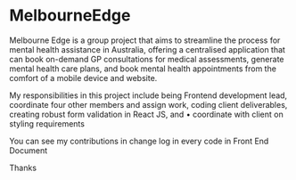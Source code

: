 # MelbourneEdge

Melbourne Edge is a group project that aims to streamline the process for mental health assistance in Australia, offering a centralised application that can book on-demand GP consultations for medical assessments, generate mental health care plans, and book mental health appointments from the comfort of a mobile device and website.


My responsibilities in this project include being Frontend development lead, coordinate four other members and assign work, coding client deliverables, creating robust form validation in React JS, and • coordinate with client on styling requirements

You can see my contributions in change log in every code in Front End Document 

Thanks
